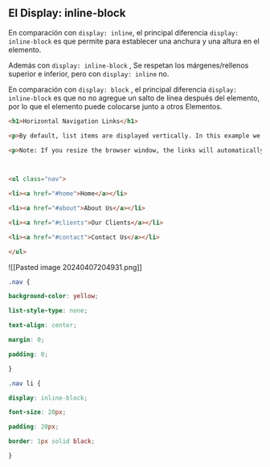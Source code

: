 ## El Display: inline-block 

En comparación con `display: inline`, el principal diferencia `display: inline-block` es que permite para establecer una anchura y una altura en el elemento.

Además con `display: inline-block` , Se respetan los márgenes/rellenos superior e inferior, pero con `display: inline`  no.

En comparación con `display: block` , el principal diferencia `display: inline-block` es que no no agregue un salto de línea después del elemento, por lo que el elemento puede colocarse junto a otros Elementos.

```html
<h1>Horizontal Navigation Links</h1>

<p>By default, list items are displayed vertically. In this example we use display: inline-block to display them horizontally (side by side).</p>

<p>Note: If you resize the browser window, the links will automatically break when it becomes too crowded.</p>

  

<ul class="nav">

<li><a href="#home">Home</a></li>

<li><a href="#about">About Us</a></li>

<li><a href="#clients">Our Clients</a></li>

<li><a href="#contact">Contact Us</a></li>

</ul>
```

![[Pasted image 20240407204931.png]]

```css
.nav {

background-color: yellow;

list-style-type: none;

text-align: center;

margin: 0;

padding: 0;

}

.nav li {

display: inline-block;

font-size: 20px;

padding: 20px;

border: 1px solid black;

}
```